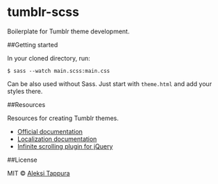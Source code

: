 # tumblr-scss
Boilerplate for Tumblr theme development.

##Getting started

In your cloned directory, run:

    $ sass --watch main.scss:main.css

Can be also used without Sass. Just start with `theme.html` and add your styles there.

##Resources

Resources for creating Tumblr themes.

- [Official documentation](https://www.tumblr.com/docs/en/custom_themes)
- [Localization documentation](https://www.tumblr.com/docs/en/localizing_themes)
- [Infinite scrolling plugin for jQuery](http://jscroll.com/)

##License

MIT © [Aleksi Tappura](http://aleksitappura.com)
